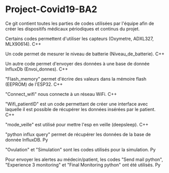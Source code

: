 # Project-Covid19-BA2

Ce git contient toutes les parties de codes utilisées par l'équipe afin de créer les dispositifs médicaux périodiques et continus du projet.

Certains codes permettent d'utiliser les capteurs (Oxymetre, ADXL327, MLX90614). C++

Un code permet de mesurer le niveau de batterie (Niveau_de_batterie). C++

Un autre code permet d'envoyer des données à une base de donnée InfluxDb (Envoi_donnes). C++

"Flash_memory" permet d'écrire des valeurs dans la mémoire flash (EEPROM) de l'ESP32. C++

"Connect_wifi" nous connecte à un réseau WiFi. C++

"Wifi_patientID" est un code permettant de créer une interface avec laquelle il est possible de récupérer les données insérées par le patient. C++

"mode_veille" est utilisé pour mettre l'esp en veille (deepsleep). C++

"python influx query" permet de récupérer les données de la base de donnée InfluxDB. Py

"Ovulation" et "Simulation" sont les codes utilisés pour la simulation. Py

Pour envoyer les alertes au médecin/patient, les codes "Send mail python", "Experience 3 monitoring" et "Final Monitoring python" ont été utilisés. Py



